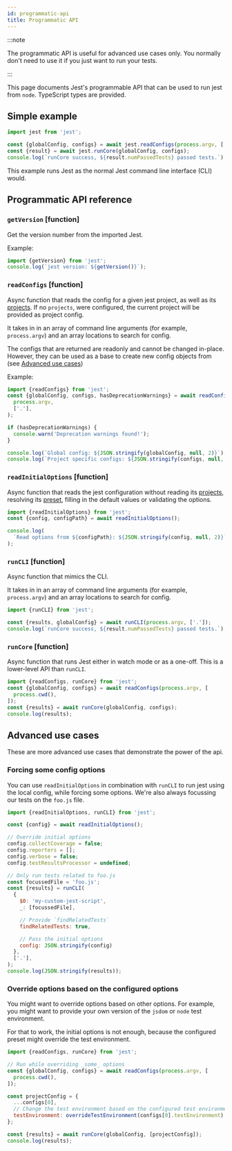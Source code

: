 ```yaml
---
id: programmatic-api
title: Programmatic API
---
```


:::note

The programmatic API is useful for advanced use cases only. You normally don't need to use it if you just want to run your tests.

:::

This page documents Jest's programmable API that can be used to run jest from `node`. TypeScript types are provided.

## Simple example

```js
import jest from 'jest';

const {globalConfig, configs} = await jest.readConfigs(process.argv, ['.']);
const {result} = await jest.runCore(globalConfig, configs);
console.log(`runCore success, ${result.numPassedTests} passed tests.`);
```

This example runs Jest as the normal Jest command line interface (CLI) would.

## Programmatic API reference

### `getVersion` \[function]

Get the version number from the imported Jest.

Example:

```js
import {getVersion} from 'jest';
console.log(`jest version: ${getVersion()}`);
```

### `readConfigs` \[function]

Async function that reads the config for a given jest project, as well as its [projects](./Configuration.md#projects-arraystring--projectconfig). If no `projects`, were configured, the current project will be provided as project config.

It takes in in an array of command line arguments (for example, `process.argv`) and an array locations to search for config.

The configs that are returned are readonly and cannot be changed in-place. However, they can be used as a base to create new config objects from (see [Advanced use cases](#advanced-use-cases))

Example:

```js
import {readConfigs} from 'jest';
const {globalConfig, configs, hasDeprecationWarnings} = await readConfigs(
  process.argv,
  ['.'],
);

if (hasDeprecationWarnings) {
  console.warn('Deprecation warnings found!');
}

console.log(`Global config: ${JSON.stringify(globalConfig, null, 2)}`);
console.log(`Project specific configs: ${JSON.stringify(configs, null, 2)}`);
```

### `readInitialOptions` \[function]

Async function that reads the jest configuration without reading its [projects](./Configuration.md#projects-arraystring--projectconfig), resolving its [preset](./Configuration.md#preset-string), filling in the default values or validating the options.

```js
import {readInitialOptions} from 'jest';
const {config, configPath} = await readInitialOptions();

console.log(
  `Read options from ${configPath}: ${JSON.stringify(config, null, 2)}`,
);
```

### `runCLI` \[function]

Async function that mimics the CLI.

It takes in in an array of command line arguments (for example, `process.argv`) and an array locations to search for config.

```js
import {runCLI} from 'jest';

const {results, globalConfig} = await runCLI(process.argv, ['.']);
console.log(`runCore success, ${result.numPassedTests} passed tests.`);
```

### `runCore` \[function]

Async function that runs Jest either in watch mode or as a one-off. This is a lower-level API than `runCLI`.

```js
import {readConfigs, runCore} from 'jest';
const {globalConfig, configs} = await readConfigs(process.argv, [
  process.cwd(),
]);
const {results} = await runCore(globalConfig, configs);
console.log(results);
```

## Advanced use cases

These are more advanced use cases that demonstrate the power of the api.

### Forcing some config options

You can use `readInitialOptions` in combination with `runCLI` to run jest using the local config, while forcing some options. We're also always focussing our tests on the `foo.js` file.

```js
import {readInitialOptions, runCLI} from 'jest';

const {config} = await readInitialOptions();

// Override initial options
config.collectCoverage = false;
config.reporters = [];
config.verbose = false;
config.testResultsProcessor = undefined;

// Only run tests related to foo.js
const focussedFile = 'foo.js';
const {results} = runCLI(
  {
    $0: 'my-custom-jest-script',
    _: [focussedFile],

    // Provide `findRelatedTests`
    findRelatedTests: true,

    // Pass the initial options
    config: JSON.stringify(config)
  },
  ['.'],
);
console.log(JSON.stringify(results));
```

### Override options based on the configured options

You might want to override options based on other options. For example, you might want to provide your own version of the `jsdom` or `node` test environment.

For that to work, the initial options is not enough, because the configured preset might override the test environment.

```js
import {readConfigs, runCore} from 'jest';

// Run while overriding _some_ options
const {globalConfig, configs} = await readConfigs(process.argv, [
  process.cwd(),
]);

const projectConfig = {
  ...configs[0],
  // Change the test environment based on the configured test environment
  testEnvironment: overrideTestEnvironment(configs[0].testEnvironment),
};

const {results} = await runCore(globalConfig, [projectConfig]);
console.log(results);
```
